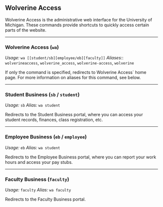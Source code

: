 ## Wolverine Access

Wolverine Access is the administrative web interface for the University of
Michigan. These commands provide shortcuts to quickly access certain parts of
the website.

---

### Wolverine Access (`wa`)
*Usage:* `wa [[student/sb][employee/eb][faculty]]`
*Aliases:*: `wolverineaccess`, `wolverine_access`, `wolverine-access`, `wolverine`

If only the command is specified, redirects to Wolverine Access` home page. For more information on aliases for this command, see below.

---

### Student Business (`sb` / `student`)
*Usage:* `sb`
*Alias:* `wa student`

Redirects to the Student Business portal, where you can access your student records, finances, class registration, etc.

---

### Employee Business (`eb` / `employee`)
*Usage:* `eb`
*Alias:* `wa student`

Redirects to the Employee Business portal, where you can report your work hours and access your pay stubs.

---

### Faculty Business (`faculty`)
*Usage:* `faculty`
*Alias:* `wa faculty`

Redirects to the Faculty Business portal.
